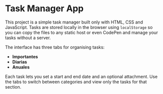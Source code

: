 # Task Manager App

This project is a simple task manager built only with HTML, CSS and JavaScript.
Tasks are stored locally in the browser using `localStorage` so you can copy the
files to any static host or even CodePen and manage your tasks without a server.

The interface has three tabs for organising tasks:

* **Importantes**
* **Diarias**
* **Anuales**

Each task lets you set a start and end date and an optional attachment. Use the
tabs to switch between categories and view only the tasks for that section.

